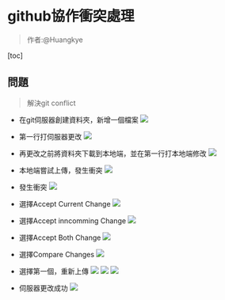 # github協作衝突處理
> 作者:@Huangkye 

[toc]

## 問題
> 解決git conflict


* 在git伺服器創建資料夾，新增一個檔案
![](https://i.imgur.com/3OXmJX2.png)

* 第一行打伺服器更改
![](https://i.imgur.com/GzIC3eC.png)

* 再更改之前將資料夾下載到本地端，並在第一行打本地端修改
![](https://i.imgur.com/r5RdvuA.png)

* 本地端嘗試上傳，發生衝突
![](https://i.imgur.com/9EilQBZ.png)

* 發生衝突
![](https://i.imgur.com/4riCyy2.png)

* 選擇Accept Current Change
![](https://i.imgur.com/my6oWfn.png)

* 選擇Accept inncomming Change
![](https://i.imgur.com/4ICXLzn.png)

* 選擇Accept Both Change
![](https://i.imgur.com/YbGZApn.png)

* 選擇Compare Changes
![](https://i.imgur.com/ReQmg3l.png)

* 選擇第一個，重新上傳
![](https://i.imgur.com/B4KenRF.png)
![](https://i.imgur.com/caa0zjV.png)
![](https://i.imgur.com/hMb2kXu.png)

* 伺服器更改成功
![](https://i.imgur.com/7WzGEda.png)
